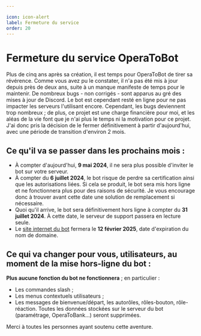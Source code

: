 ```yaml
---

icon: icon-alert
label: Fermeture du service
order: 20
---
```


# Fermeture du service OperaToBot
Plus de cinq ans après sa création, il est temps pour OperaToBot de tirer sa révérence. 
Comme vous avez pu le constater, il n'a pas été mis à jour depuis près de deux ans, suite à un manque manifeste de temps pour le maintenir. De nombreux bugs - non corrigés - sont apparus au gré des mises à jour de Discord. Le bot est cependant resté en ligne pour ne pas impacter les serveurs l'utilisant encore. Cependant, les bugs deviennent trop nombreux ; de plus, ce projet est une charge financière pour moi, et les aléas de la vie font que je n'ai plus le temps ni la motivation pour ce projet. J'ai donc pris la décision de le fermer définitivement à partir d'aujourd'hui, avec une période de transition d'environ 2 mois.

## Ce qu'il va se passer dans les prochains mois :
- À compter d'aujourd'hui, **9 mai 2024**, il ne sera plus possible d'inviter le bot sur votre serveur. 
- À compter du **6 juillet 2024**, le bot risque de perdre sa certification ainsi que les autorisations liées. Si cela se produit, le bot sera mis hors ligne et ne fonctionnera plus pour des raisons de sécurité. Je vous encourage donc à trouver avant cette date une solution de remplacement si nécessaire.
- Quoi qu'il arrive, le bot sera définitivement hors ligne à compter du **31 juillet 2024**. À cette date, le serveur de support passera en lecture seule.
- Le [site internet du bot](https://www.operatobot.app/) fermera le **12 février 2025**, date d'expiration du nom de domaine.

## Ce qui va changer pour vous, utilisateurs, au moment de la mise hors-ligne du bot :
**Plus aucune fonction du bot ne fonctionnera** ; en particulier :
- Les commandes slash ;
- Les menus contextuels utilisateurs ;
- Les messages de bienvenue/départ, les autorôles, rôles-bouton, rôle-réaction.
Toutes les données stockées sur le serveur du bot (paramétrage, OperaToBank...) seront supprimées.

Merci à toutes les personnes ayant soutenu cette aventure.